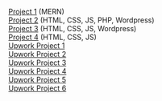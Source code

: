 [Project 1](https://teachfree.am/) (MERN)  
[Project 2](https://golanguageschool.org/) (HTML, CSS, JS, PHP, Wordpress)  
[Project 3](https://gracious-goldberg-30b585.netlify.app/) (HTML, CSS, JS, Wordpress)  
[Project 4](https://ussur.winwincenter.ru/) (HTML, CSS, JS)  
[Upwork Project 1](https://www.upwork.com/freelancers/~01cc0fd59bfbdb5fa0?p=1712815505899847680)  
[Upwork Project 2](https://www.upwork.com/freelancers/~01cc0fd59bfbdb5fa0?p=1712816642233270272)  
[Upwork Project 3](https://www.upwork.com/freelancers/~01cc0fd59bfbdb5fa0?p=1712867347849609216)  
[Upwork Project 4](https://www.upwork.com/freelancers/~01cc0fd59bfbdb5fa0?p=1712811941988061184)  
[Upwork Project 5](https://www.upwork.com/freelancers/~01cc0fd59bfbdb5fa0?p=1712813318956462080)  
[Upwork Project 6](https://www.upwork.com/freelancers/~01cc0fd59bfbdb5fa0?p=1712809979247890432)
